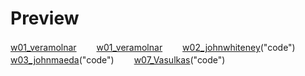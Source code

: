 # Preview
[w01_veramolnar](https://hiroyukisakamoto.github.io/rtp_sfpc_fall21/w01_veramolnar)　　
[w01_veramolnar](https://github.com/hiroyukisakamoto/rtp_sfpc_fall21/blob/e3a89bc51d6a397db25d7a0581ffe99ce74de442/w01_veramolnar/sketch.js "code")　　
[w02_johnwhiteney](https://hiroyukisakamoto.github.io/rtp_sfpc_fall21/w02_johnwhiteney/bin/w2_johnwhiteney.html)("code")　　
[w03_johnmaeda](https://hiroyukisakamoto.github.io/rtp_sfpc_fall21/w03_johnmaeda)("code")　　
[w07_Vasulkas](https://hiroyukisakamoto.github.io/rtp_sfpc_fall21/w07_Vasulkas/bin/ruttEtra1.html)("code")
